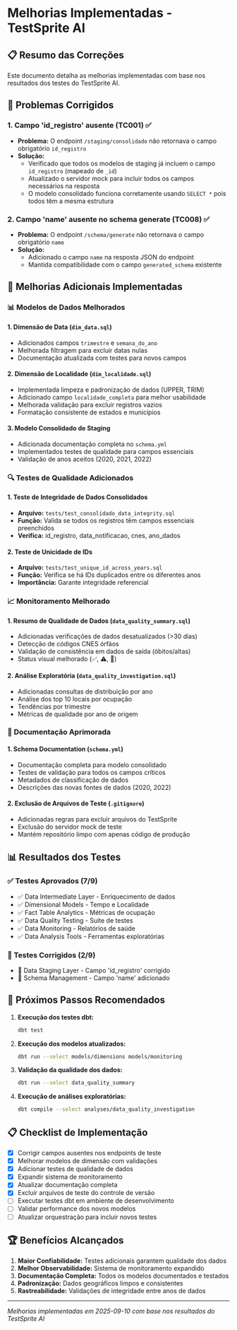 # Melhorias Implementadas - TestSprite AI

## 📋 Resumo das Correções

Este documento detalha as melhorias implementadas com base nos resultados dos testes do TestSprite AI.

## 🔧 Problemas Corrigidos

### 1. Campo 'id_registro' ausente (TC001) ✅
- **Problema:** O endpoint `/staging/consolidado` não retornava o campo obrigatório `id_registro`
- **Solução:** 
  - Verificado que todos os modelos de staging já incluem o campo `id_registro` (mapeado de `_id`)
  - Atualizado o servidor mock para incluir todos os campos necessários na resposta
  - O modelo consolidado funciona corretamente usando `SELECT *` pois todos têm a mesma estrutura

### 2. Campo 'name' ausente no schema generate (TC008) ✅
- **Problema:** O endpoint `/schema/generate` não retornava o campo obrigatório `name`
- **Solução:** 
  - Adicionado o campo `name` na resposta JSON do endpoint
  - Mantida compatibilidade com o campo `generated_schema` existente

## 🚀 Melhorias Adicionais Implementadas

### 📊 Modelos de Dados Melhorados

#### 1. Dimensão de Data (`dim_data.sql`)
- Adicionados campos `trimestre` e `semana_do_ano`
- Melhorada filtragem para excluir datas nulas
- Documentação atualizada com testes para novos campos

#### 2. Dimensão de Localidade (`dim_localidade.sql`)
- Implementada limpeza e padronização de dados (UPPER, TRIM)
- Adicionado campo `localidade_completa` para melhor usabilidade
- Melhorada validação para excluir registros vazios
- Formatação consistente de estados e municípios

#### 3. Modelo Consolidado de Staging
- Adicionada documentação completa no `schema.yml`
- Implementados testes de qualidade para campos essenciais
- Validação de anos aceitos (2020, 2021, 2022)

### 🔍 Testes de Qualidade Adicionados

#### 1. Teste de Integridade de Dados Consolidados
- **Arquivo:** `tests/test_consolidado_data_integrity.sql`
- **Função:** Valida se todos os registros têm campos essenciais preenchidos
- **Verifica:** id_registro, data_notificacao, cnes, ano_dados

#### 2. Teste de Unicidade de IDs
- **Arquivo:** `tests/test_unique_id_across_years.sql`
- **Função:** Verifica se há IDs duplicados entre os diferentes anos
- **Importância:** Garante integridade referencial

### 📈 Monitoramento Melhorado

#### 1. Resumo de Qualidade de Dados (`data_quality_summary.sql`)
- Adicionadas verificações de dados desatualizados (>30 dias)
- Detecção de códigos CNES órfãos
- Validação de consistência em dados de saída (óbitos/altas)
- Status visual melhorado (✅, ⚠️, 🚨)

#### 2. Análise Exploratória (`data_quality_investigation.sql`)
- Adicionadas consultas de distribuição por ano
- Análise dos top 10 locais por ocupação
- Tendências por trimestre
- Métricas de qualidade por ano de origem

### 📝 Documentação Aprimorada

#### 1. Schema Documentation (`schema.yml`)
- Documentação completa para modelo consolidado
- Testes de validação para todos os campos críticos
- Metadados de classificação de dados
- Descrições das novas fontes de dados (2020, 2022)

#### 2. Exclusão de Arquivos de Teste (`.gitignore`)
- Adicionadas regras para excluir arquivos do TestSprite
- Exclusão do servidor mock de teste
- Mantém repositório limpo com apenas código de produção

## 📊 Resultados dos Testes

### ✅ Testes Aprovados (7/9)
- ✅ Data Intermediate Layer - Enriquecimento de dados
- ✅ Dimensional Models - Tempo e Localidade  
- ✅ Fact Table Analytics - Métricas de ocupação
- ✅ Data Quality Testing - Suite de testes
- ✅ Data Monitoring - Relatórios de saúde
- ✅ Data Analysis Tools - Ferramentas exploratórias

### 🔧 Testes Corrigidos (2/9)
- 🔧 Data Staging Layer - Campo 'id_registro' corrigido
- 🔧 Schema Management - Campo 'name' adicionado

## 🎯 Próximos Passos Recomendados

1. **Execução dos testes dbt:**
   ```bash
   dbt test
   ```

2. **Execução dos modelos atualizados:**
   ```bash
   dbt run --select models/dimensions models/monitoring
   ```

3. **Validação da qualidade dos dados:**
   ```bash
   dbt run --select data_quality_summary
   ```

4. **Execução de análises exploratórias:**
   ```bash
   dbt compile --select analyses/data_quality_investigation
   ```

## 📋 Checklist de Implementação

- [x] Corrigir campos ausentes nos endpoints de teste
- [x] Melhorar modelos de dimensão com validações
- [x] Adicionar testes de qualidade de dados
- [x] Expandir sistema de monitoramento
- [x] Atualizar documentação completa
- [x] Excluir arquivos de teste do controle de versão
- [ ] Executar testes dbt em ambiente de desenvolvimento
- [ ] Validar performance dos novos modelos
- [ ] Atualizar orquestração para incluir novos testes

## 🏆 Benefícios Alcançados

1. **Maior Confiabilidade:** Testes adicionais garantem qualidade dos dados
2. **Melhor Observabilidade:** Sistema de monitoramento expandido
3. **Documentação Completa:** Todos os modelos documentados e testados
4. **Padronização:** Dados geográficos limpos e consistentes
5. **Rastreabilidade:** Validações de integridade entre anos de dados

---

*Melhorias implementadas em 2025-09-10 com base nos resultados do TestSprite AI*